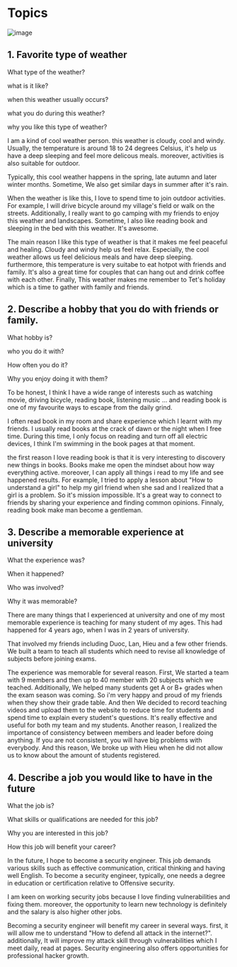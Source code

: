 # Topics
![image](https://github.com/7gr4g0n338/IELTS/assets/95563870/3b218bec-81f1-46c2-90f8-8492af953dd5)


## 1. Favorite type of weather
What type of the weather?<br/>

what is it like?<br/>

when this weather usually occurs?<br/>

what you do during this weather?<br/>

why you like this type of weather?<br/>

I am a kind of cool weather person. this weather is cloudy, cool and windy. Usually, the temperature is around 18 to 24 degrees Celsius, it's help us have a deep sleeping and feel more delicous meals. moreover, activities is also suitable for outdoor. <br/>

Typically, this cool weather happens in the spring, late autumn and later winter months. Sometime, We also get similar days in summer after it's rain. <br/>

When the weather is like this, I love to spend time to join outdoor activities. For example, I will drive bicycle around my village's field or walk on the streets. Additionally, I really want to go camping with my friends to enjoy this weather and landscapes. Sometime, I also like reading book and sleeping in the bed with this weather. It's awesome.<br/>

The main reason I like this type of weather is that it makes me feel peaceful and healing. Cloudy and windy help us feel relax. Especially, the cool weather allows us feel delicious meals and have deep sleeping. furthermore, this temperature is very suitabe to eat hotpot with friends and family. It's also a great time for couples that can hang out and drink coffee with each other. Finally, This weather makes me remember to Tet's holiday which is a time to gather with family and friends.

## 2. Describe a hobby that you do with friends or family.

What hobby is? <br/>

who you do it with? <br/>

How often you do it?<br/>

Why you enjoy doing it with them?<br/>

To be honest, I think I have a wide range of interests such as watching movie, driving bicycle, reading book, listening music ... and reading book is one of my favourite ways to escape from the daily grind. <br/>

I often read book in my room and share experience which I learnt with my friends. I usually read books at the crack of dawn or the night when I free time. During this time, I only focus on reading and turn off all electric devices, I think I'm swimming in the book pages at that moment. <br/>

the first reason I love reading book is that it is very interesting to discovery new things in books. Books make me open the mindset about how way everything active. moreover, I can apply all things i read to my life and see happened results. For example, I tried to apply a lesson about "How to understand a girl" to help my girl friend when she sad and I realized that a girl is a problem. So it's mission impossible. It's a great way to connect to friends by sharing your experience and finding common opinions. Finnaly, reading book make man become a gentleman.


## 3. Describe a memorable experience at university

What the experience was?<br/>

When it happened?<br/>

Who was involved?<br/>

Why it was memorable?<br/>

There are many things that I experienced at university and one of my most memorable experience is teaching for many student of my ages. This had happened for 4 years ago, when I was in 2 years of university.<br/>

That involved my friends including Duoc, Lan, Hieu and a few other friends. We built a team to teach all students which need to revise all knowledge of subjects before joining exams. <br/>

The experience was memorable for several reason. First, We started a team with 9 members and then up to 40 member with 20 subjects which we teached. Additionally, We helped many students get A or B+ grades when the exam season was coming. So i'm very happy and proud of my friends when they show their grade table. And then We decided to record teaching videos and upload them to the website to reduce time for students and spend time to explain every student's questions. It's really effective and useful for both my team and my students. Another reason, I realized the importance of consistency between members and leader before doing anything. If you are not consistent, you will have big problems with everybody. And this reason, We broke up with Hieu when he did not allow us to know about the amount of students registered.


## 4. Describe a job you would like to have in the future

What the job is?<br/>

What skills or qualifications are needed for this job?<br/>

Why you are interested in this job?<br/>

How this job will benefit your career?<br/>

In the future, I hope to become a security engineer. This job demands various skills such as effective communication, critical thinking and having well English. To become a security engineer, typically, one needs a degree in education or certification relative to Offensive security.<br/>

I am keen on working security jobs because I love finding vulnerabilities and fixing them. moreover, the opportunity to learn new technology is definitely and the salary is also higher other jobs. <br/>

Becoming a security engineer will benefit my career  in several ways. first, it will allow me to understand "How to defend all attack in the internet?". additionally, It will improve my attack skill through vulnerabilities which I meet daily, read at pages. Security engineering also offers opportunities for professional hacker growth.
